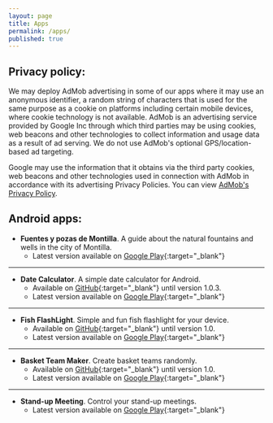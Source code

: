 ```yaml
---
layout: page
title: Apps
permalink: /apps/
published: true
---
```


## Privacy policy:
We may deploy AdMob advertising in some of our apps where it may use an anonymous identifier, a random string of characters that is used 
for the same purpose as a cookie on platforms including certain mobile devices, where cookie technology is not available. AdMob is an advertising
service provided by Google Inc through which third parties may be using cookies, web beacons and other technologies to collect information
and usage data as a result of ad serving. We do not use AdMob's optional GPS/location-based ad targeting.

Google may use the information that it obtains via the third party cookies, web beacons and other technologies used in connection with AdMob in
accordance with its advertising Privacy Policies. You can view [AdMob's Privacy Policy](https://policies.google.com/privacy?hl=en). 

## Android apps:

- **Fuentes y pozas de Montilla**. A guide about the natural fountains and wells in the city of Montilla.
  - Latest version available on [Google Play](https://play.google.com/store/apps/details?id=info.culebrasgis.montillafuentes){:target="_blank"}
  
----

- **Date Calculator**. A simple date calculator for Android.
  - Available on [GitHub](https://github.com/culebras/CalculadoraDeFechas){:target="_blank"} until version 1.0.3.
  - Latest version available on [Google Play](https://play.google.com/store/apps/details?id=info.culebrasgis.calculadoradefechas){:target="_blank"}
  
----

- **Fish FlashLight**. Simple and fun fish flashlight for your device.
  - Available on [GitHub](https://github.com/culebras/LinternaPez){:target="_blank"} until version 1.0.
  - Latest version available on [Google Play](https://play.google.com/store/apps/details?id=info.culebrasgis.linternapez){:target="_blank"}
  
----

- **Basket Team Maker**. Create basket teams randomly.
  - Available on [GitHub](https://github.com/culebras/BasketTeamMaker){:target="_blank"} until version 1.0.
  - Latest version available on [Google Play](https://play.google.com/store/apps/details?id=info.culebrasgis.basketteammaker){:target="_blank"}
  
----

- **Stand-up Meeting**. Control your stand-up meetings.
  - Latest version available on [Google Play](https://play.google.com/store/apps/details?id=io.github.culebras.standupmeeting){:target="_blank"}
